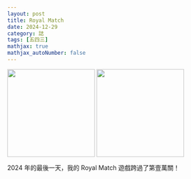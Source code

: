 ```yaml
---
layout: post
title: Royal Match
date: 2024-12-29
category: 誌
tags: [五四三]
mathjax: true
mathjax_autoNumber: false
---
```

<div style="display: flex;">
<img src="/blog/assets/images/2024/p9999.jpg" style="display: inlie-block; width: 200px;"/>&nbsp;
<img src="/blog/assets/images/2024/p10000.jpg" style="display: inlie-block; width: 200px;"/>
</div>

<!--more-->

2024 年的最後一天，我的 Royal Match 遊戲跨過了第壹萬關！
